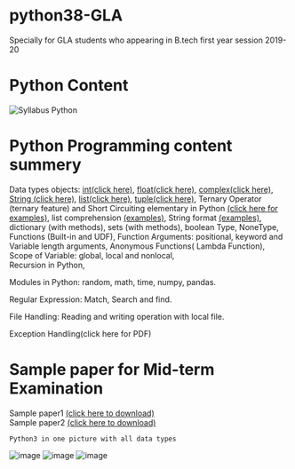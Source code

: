 # python38-GLA
Specially for GLA students who appearing in B.tech first year session 2019-20

# Python Content
![Syllabus Python](https://user-images.githubusercontent.com/15958589/72918043-00a79880-3d6b-11ea-9280-c131964d56dc.png)

# Python Programming content summery

Data types objects: 
[int(click here)](http://amirkhan1092.c1.biz/integer.pdf), 
[float(click here)](http://amirkhan1092.c1.biz/integer.pdf), 
[complex(click here)](http://amirkhan1092.c1.biz/integer.pdf), 
[String (click here)](http://www.amirkhan1092.c1.biz/string.pdf), 
[list(click here)](http://www.amirkhan1092.c1.biz/list.pdf),
[tuple(click here)](http://www.amirkhan1092.c1.biz/tuple.pdf), 
Ternary Operator (ternary feature) and Short Circuiting elementary in Python [(click here for examples)](https://github.com/amirkhan1092/python38-GLA/blob/master/short_circuitry.py),
list comprehension [(examples)](https://github.com/amirkhan1092/python38-GLA/blob/master/list_comprehension.py),
String format [(examples)](https://github.com/amirkhan1092/python38-GLA/blob/master/string_format.py),
dictionary (with methods), 
sets (with methods), 
boolean Type, NoneType, 
Functions (Built-in and UDF),
Function Arguments: positional, keyword and Variable length arguments, 
Anonymous Functions( Lambda Function), 
Scope of Variable: global, local and nonlocal,  
Recursion in Python, 

Modules in Python: 
random, 
math, 
time, 
numpy, 
pandas. 

Regular Expression: Match, Search and find.

File Handling: Reading and writing operation with local file.

Exception Handling(click here for PDF)





# Sample paper for Mid-term Examination  
Sample paper1 [(click here to download)](http://amirkhan1092.c1.biz/sample-paper1.pdf)           
Sample paper2 [(click here to download)](http://amirkhan1092.c1.biz/sample-paper2.pdf)

```
Python3 in one picture with all data types 
```
    
![image](https://user-images.githubusercontent.com/15958589/72918999-a8719600-3d6c-11ea-8270-7f2362843855.png)
![image](https://user-images.githubusercontent.com/15958589/72919090-da82f800-3d6c-11ea-8dff-836c9bd368ec.png)
![image](https://user-images.githubusercontent.com/15958589/72919151-f6869980-3d6c-11ea-947b-4c6039725476.png)


